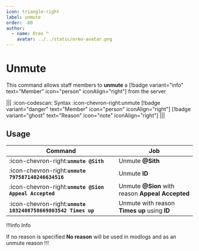 ```yaml
---
icon: triangle-right
label: unmute
order: -80
author:
  - name: Oreo ™
    avatar: ../../static/oreo-avatar.png
---
```


# Unmute

This command allows staff members to **unmute** a [!badge variant="info" text="Member" icon="person" iconAlign="right"] from the server

||| :icon-codescan: Syntax
:icon-chevron-right:unmute [!badge variant="danger" text="Member" icon="person" iconAlign="right"] [!badge variant="ghost" text="Reason" icon="note" iconAlign="right"]
|||

## Usage

| Command                                                       | Job                                              |
| ------------------------------------------------------------- | ------------------------------------------------ |
| :icon-chevron-right:**`unmute @Sith`**                        | Unmute **@Sith**                                 |
| :icon-chevron-right:**`unmute 797587140246634516`**           | Unmute **ID**                                    |
| :icon-chevron-right:**`unmute @Sion Appeal Accepted`**        | Unmute **@Sion** with reason **Appeal Accepted** |
| :icon-chevron-right:**`unmute 1032408758669803542 Times up`** | Unmute with reason **Times up** using **ID**     |

!!!info Info

If no reason is specified **No reason** will be used in modlogs and as an unmute reason
!!!
